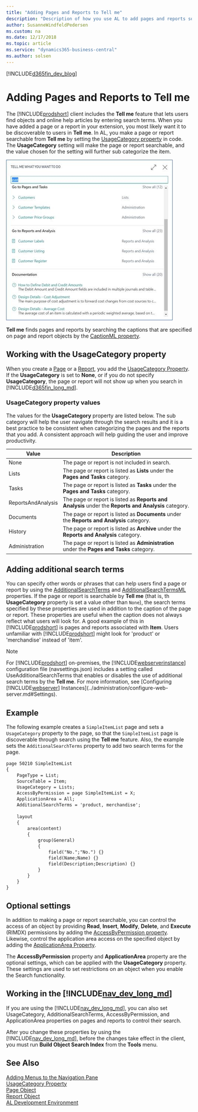 ```yaml
---
title: "Adding Pages and Reports to Tell me"
description: "Description of how you use AL to add pages and reports so that they are discoverable through search in the client."
author: SusanneWindfeldPedersen
ms.custom: na
ms.date: 12/17/2018
ms.topic: article
ms.service: "dynamics365-business-central"
ms.author: solsen
---
```


[!INCLUDE[d365fin_dev_blog](includes/d365fin_dev_blog.md)]

# Adding Pages and Reports to Tell me

The [!INCLUDE[prodshort](includes/prodshort.md)] client includes the **Tell me** feature that lets users find objects and online help articles by entering search terms. When you have added a page or a report in your extension, you most likely want it to be discoverable to users in **Tell me**. In AL, you make a page or report searchable from **Tell me** by setting the [UsageCategory property](properties/devenv-usagecategory-property.md) in code. The **UsageCategory** setting will make the page or report searchable, and the value chosen for the setting will further sub categorize the item.

![TellMe](../media/tellme.jpg)

**Tell me** finds pages and reports by searching the captions that are specified on page and report objects by the [CaptionML property](properties/devenv-caption-property.md).

## Working with the UsageCategory property

When you create a [Page](devenv-page-object.md) or a [Report](devenv-report-object.md), you add the [UsageCategory Property](properties/devenv-usagecategory-property.md). If the **UsageCategory** is set to **None**, or if you do not specify **UsageCategory**, the page or report will not show up when you search in [!INCLUDE[d365fin_long_md](includes/d365fin_long_md.md)]. 

### UsageCategory property values
The values for the **UsageCategory** property are listed below. The sub category will help the user navigate through the search results and it is a best practice to be consistent when categorizing the pages and the reports that you add. A consistent approach will help guiding the user and improve productivity.

|Value           |Description                                  |
|----------------|---------------------------------------------|
|None            |The page or report is not included in search.|
|Lists           |The page or report is listed as **Lists** under the **Pages and Tasks** category.|
|Tasks           |The page or report is listed as **Tasks** under the **Pages and Tasks** category.|
|ReportsAndAnalysis |The page or report is listed as **Reports and Analysis** under the **Reports and Analysis** category.|
|Documents       |The page or report is listed as **Documents** under the **Reports and Analysis** category.|
|History         |The page or report is listed as **Archive** under the **Reports and Analysis** category.|
|Administration  |The page or report is listed as **Administration** under the **Pages and Tasks** category.|

## Adding additional search terms

You can specify other words or phrases that can help users find a page or report by using the [AdditionalSearchTerms](../developer/properties/devenv-additionalsearchterms-property.md) and [AdditionalSearchTermsML](../developer/properties/devenv-additionalsearchterms-property.md) properties. If the page or report is searchable by **Tell me** (that is, th **UsageCategory** property is set a value other than `None`), the search terms specified by these properties are used in addition to the caption of the page or report. These properties are useful when the caption does not always reflect what users will look for. A good example of this in [!INCLUDE[prodshort](includes/prodshort.md)] is pages and reports associated with **Item**. Users unfamiliar with [!INCLUDE[prodshort](includes/prodshort.md)] might look for 'product' or 'merchandise' instead of 'item'.  

> [!NOTE]
> For [!INCLUDE[prodshort](includes/prodshort.md)] on-premises, the [!INCLUDE[webserverinstance](includes/webserverinstance.md)] configuration file (navsettings.json) includes a setting called UseAdditionalSearchTerms that enables or disables the use of additional search terms by the **Tell me**. For more information, see [Configuring [!INCLUDE[webserver](../includes/webserver.md)] Instances](../administration/configure-web-server.md#Settings).

## Example
The following example creates a `SimpleItemList` page and sets a `UsageCategory` property to the page, so that the `SimpleItemList` page is discoverable through search using the **Tell me** feature. Also, the example sets the   `AdditionalSearchTerms` property to add two search terms for the page. 

```
page 50210 SimpleItemList 
{ 
    PageType = List; 
    SourceTable = Item; 
    UsageCategory = Lists;
    AccessByPermission = page SimpleItemList = X;
    ApplicationArea = All;
    AdditionalSearchTerms = 'product, merchandise';

    layout 
    { 
        area(content) 
        { 
            group(General) 
            { 
                field("No.";"No.") {} 
                field(Name;Name) {} 
                field(Description;Description) {} 
            } 
        } 
    } 
} 
```

## Optional settings
In addition to making a page or report searchable, you can control the access of an object by providing **Read**, **Insert**, **Modify**, **Delete**, and **Execute** (RIMDX) permissions by adding the [AccessByPermission property](properties/devenv-accessbypermission-property.md). Likewise, control the application area access on the specified object by adding the [ApplicationArea Property](properties/devenv-applicationarea-property.md). 

The **AccessByPermission** property and **ApplicationArea** property are the optional settings, which can be applied with the **UsageCategory** property. These settings are used to set restrictions on an object when you enable the Search functionality.

## Working in the [!INCLUDE[nav_dev_long_md](includes/nav_dev_long_md.md)]

If you are using the [!INCLUDE[nav_dev_long_md](includes/nav_dev_long_md.md)], you can also set UsageCategory, AdditionalSearchTerms, AccessByPermission, and ApplicationArea properties on pages and reports to control their search.

After you change these properties by using the [!INCLUDE[nav_dev_long_md](includes/nav_dev_long_md.md)], before the changes take effect in the client, you must run **Build Object Search Index** from the **Tools** menu.

## See Also
[Adding Menus to the Navigation Pane](devenv-adding-menus-to-navigation-pane.md)  
[UsageCategory Property](properties/devenv-usagecategory-property.md)  
[Page Object](devenv-page-object.md)  
[Report Object](devenv-report-object.md)  
[AL Development Environment](devenv-reference-overview.md)
